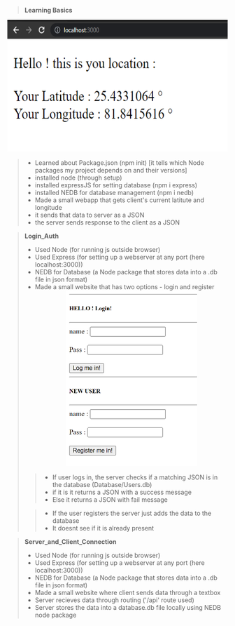 > **Learning Basics**

<div align="center">
<img src="Screenshots/learning.png" width="600" height="300">
</div>

> * Learned about Package.json (npm init) [it tells which Node packages my project depends on and their versions]
> * installed node (through setup)
> * installed expressJS for setting database (npm i express)
> * installed NEDB for database management (npm i nedb)
> * Made a small webapp that gets client's current latitute and longitude
> * it sends that data to server as a JSON
> * the server sends response to the client as a JSON


> **Login_Auth**
> 
> * Used Node (for running js outside browser)
> * Used Express (for setting up a webserver at any port (here localhost:3000))
> * NEDB for Database (a Node package that stores data into a .db file in json format)
> * Made a small website that has two options - login and register
> 	<div align="center">
>	<img src="Screenshots/Login_Auth.png" width="300" height="400">
>	</div>
> 
> > * If user logs in, the server checks if a matching JSON is in the database (Database/Users.db) 
> > * if it is it returns a JSON with a success message
> > * Else it returns a JSON with fail message
> 
> > * If the user registers the server just adds the data to the database
> > * It doesnt see if it is already present

> **Server_and_Client_Connection**
> * Used Node (for running js outside browser)
> * Used Express (for setting up a webserver at any port (here localhost:3000))
> * NEDB for Database (a Node package that stores data into a .db file in json format)
> * Made a small website where client sends data through a textbox
> * Server recieves data through routing ('/api' route used)
> * Server stores the data into a database.db file locally using NEDB node package